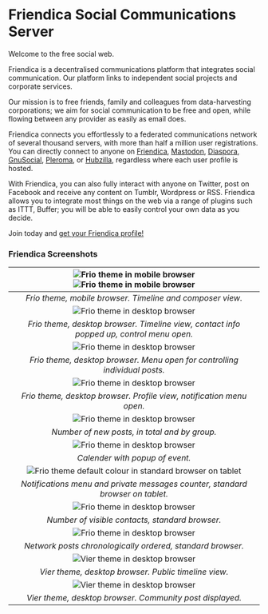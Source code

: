 Friendica Social Communications Server
======================================

Welcome to the free social web.

Friendica is a decentralised communications platform that integrates social communication. Our platform links to independent social projects and corporate services.

Our mission is to free friends, family and colleagues from data-harvesting corporations; we aim for social communication to be free and open, while flowing between any provider as easily as email does.

Friendica connects you effortlessly to a federated communications network of several thousand servers, with more than half a million user registrations. You can directly connect to anyone on [Friendica]( https://friendi.ca), [Mastodon](https://joinmastodon.org/), [Diaspora](https://diasporafoundation.org/), [GnuSocial](https://gnu.io/social/), [Pleroma](https://pleroma.social/), or [Hubzilla](https://hubzilla.org/), regardless where each user profile is hosted.

With Friendica, you can also fully interact with anyone on Twitter, post on Facebook and receive any content on Tumblr, Wordpress or RSS. Friendica allows you to integrate most things on the web via a range of plugins such as ITTT, Buffer; you will be able to easily control your own data as you decide.

Join today and [get your Friendica profile!](https://dir.friendica.social/servers 'Join Friendica today!')


### Friendica Screenshots

| ![Frio theme in mobile browser](/images/screenshots/friendica-frio-mobile-profle-1.png?raw=true "Frio theme in mobile browser") ![Frio theme in mobile browser](/images/screenshots/friendica-frio-mobile-profle-2.png?raw=true "Frio theme in mobile browser")
|:--:|
|*Frio theme, mobile browser. Timeline and composer view.*|
|![Frio theme in desktop browser](/images/screenshots/friendica-frio-green-profle-1.png?raw=true "Frio theme in desktop browser")
|*Frio theme, desktop browser. Timeline view, contact info popped up, control menu open.*|
|![Frio theme in desktop browser](/images/screenshots/friendica-frio-green-profle-2.png?raw=true "Frio theme in desktop browser")
|*Frio theme, desktop browser. Menu open for controlling individual posts.*|
|![Frio theme in desktop browser](/images/screenshots/friendica-frio-red-profle-3.png?raw=true "Frio theme in desktop browser")
|*Frio theme, desktop browser. Profile view, notification menu open.*|
|![Frio theme in desktop browser](/images/screenshots/friendica-frio-red-profle-2.png?raw=true "Frio theme in desktop browser")
|*Number of new posts, in total and by group.*|
|![Frio theme in desktop browser](/images/screenshots/friendica-frio-red-profle-1.png?raw=true "Frio theme in desktop browser")
|*Calender with popup of event.*|
|![Frio theme default colour in standard browser on tablet](/images/screenshots/friendica-frio-default-profile-1.png?raw=true "Frio theme default colour in standard browser on tablet")
|*Notifications menu and private messages counter, standard browser on tablet.*|
|![Frio theme in desktop browser](/images/screenshots/friendica-frio-brown-profile-2.png?raw=true "Frio theme in desktop browser")
|*Number of visible contacts, standard browser.*|
|![Frio theme in desktop browser](/images/screenshots/friendica-frio-brown-profile-1.png?raw=true "Frio theme in desktop browser")
|*Network posts chronologically ordered, standard browser.*|
|![Vier theme in desktop browser](/images/screenshots/friendica-vier-profile.png?raw=true "Vier theme in desktop browser")
|*Vier theme, desktop browser. Public timeline view.*|
|![Vier theme in desktop browser](/images/screenshots/friendica-vier-community.png?raw=true "Vier theme in desktop browser")
|*Vier theme, desktop browser. Community post displayed.*|
